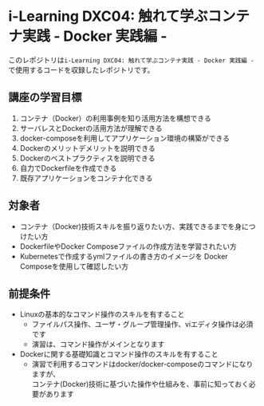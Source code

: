 # i-Learning DXC04: 触れて学ぶコンテナ実践 - Docker 実践編 -

このレポジトリは`i-Learning DXC04: 触れて学ぶコンテナ実践 - Docker 実践編 -`で使用するコードを収録したレポジトリです。

## 講座の学習目標

1. コンテナ（Docker）の利⽤事例を知り活⽤⽅法を構想できる
2. サーバレスとDockerの活⽤⽅法が理解できる
3. docker-composeを利⽤してアプリケーション環境の構築ができる
4. Dockerのメリットデメリットを説明できる
5. Dockerのベストプラクティスを説明できる
6. ⾃⼒でDockerfileを作成できる
7. 既存アプリケーションをコンテナ化できる

## 対象者

- コンテナ（Docker)技術スキルを振り返りたい⽅、実践できるまでを⾝につけたい⽅
- DockerfileやDocker Composeファイルの作成⽅法を学習されたい⽅
- Kubernetesで作成するymlファイルの書き⽅のイメージを Docker Composeを使⽤して確認したい⽅

## 前提条件
- Linuxの基本的なコマンド操作のスキルを有すること
  * ファイルパス操作、ユーザ・グループ管理操作、viエディタ操作は必須です
  * 演習は、コマンド操作がメインとなります
- Dockerに関する基礎知識とコマンド操作のスキルを有すること
  * 演習で利⽤するコマンドはdocker/docker-composeのコマンドになりますが、<br>コンテナ(Docker)技術に基づいた操作や仕組みを、事前に知っておく必要があります
